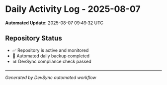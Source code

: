 # Daily Activity Log - 2025-08-07

**Automated Update:** 2025-08-07 09:49:32 UTC

## Repository Status
- ✅ Repository is active and monitored
- 🔄 Automated daily backup completed
- 📊 DevSync compliance check passed

---
*Generated by DevSync automated workflow*
